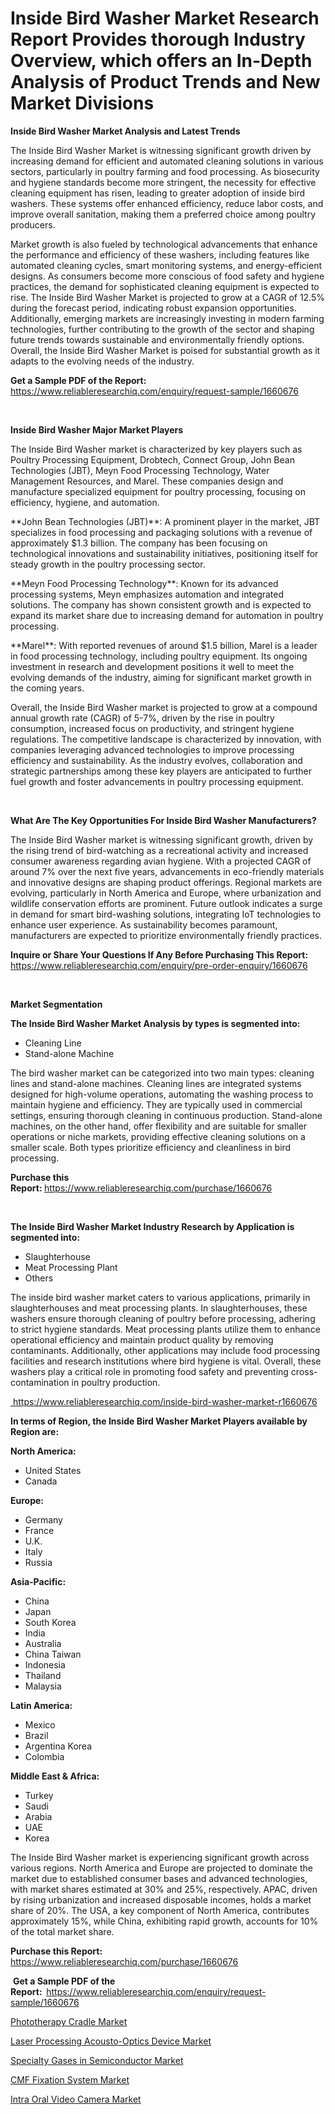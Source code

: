 <p><h1>Inside Bird Washer Market Research Report Provides thorough Industry Overview, which offers an In-Depth Analysis of Product Trends and New Market Divisions</h1></p><p><strong>Inside Bird Washer Market Analysis and Latest Trends</strong></p>
<p><p>The Inside Bird Washer Market is witnessing significant growth driven by increasing demand for efficient and automated cleaning solutions in various sectors, particularly in poultry farming and food processing. As biosecurity and hygiene standards become more stringent, the necessity for effective cleaning equipment has risen, leading to greater adoption of inside bird washers. These systems offer enhanced efficiency, reduce labor costs, and improve overall sanitation, making them a preferred choice among poultry producers.</p><p>Market growth is also fueled by technological advancements that enhance the performance and efficiency of these washers, including features like automated cleaning cycles, smart monitoring systems, and energy-efficient designs. As consumers become more conscious of food safety and hygiene practices, the demand for sophisticated cleaning equipment is expected to rise. The Inside Bird Washer Market is projected to grow at a CAGR of 12.5% during the forecast period, indicating robust expansion opportunities. Additionally, emerging markets are increasingly investing in modern farming technologies, further contributing to the growth of the sector and shaping future trends towards sustainable and environmentally friendly options. Overall, the Inside Bird Washer Market is poised for substantial growth as it adapts to the evolving needs of the industry.</p></p>
<p><strong>Get a Sample PDF of the Report:&nbsp;</strong> <a href="https://www.reliableresearchiq.com/enquiry/request-sample/1660676?utm_campaign=1141&utm_medium=2&utm_source=Github&utm_content=ia&utm_term=26102024&utm_id=inside-bird-washer">https://www.reliableresearchiq.com/enquiry/request-sample/1660676</a></p>
<p>&nbsp;</p>
<p><strong>Inside Bird Washer Major Market Players</strong></p>
<p><p>The Inside Bird Washer market is characterized by key players such as Poultry Processing Equipment, Drobtech, Connect Group, John Bean Technologies (JBT), Meyn Food Processing Technology, Water Management Resources, and Marel. These companies design and manufacture specialized equipment for poultry processing, focusing on efficiency, hygiene, and automation.</p><p>**John Bean Technologies (JBT)**: A prominent player in the market, JBT specializes in food processing and packaging solutions with a revenue of approximately $1.3 billion. The company has been focusing on technological innovations and sustainability initiatives, positioning itself for steady growth in the poultry processing sector.</p><p>**Meyn Food Processing Technology**: Known for its advanced processing systems, Meyn emphasizes automation and integrated solutions. The company has shown consistent growth and is expected to expand its market share due to increasing demand for automation in poultry processing.</p><p>**Marel**: With reported revenues of around $1.5 billion, Marel is a leader in food processing technology, including poultry equipment. Its ongoing investment in research and development positions it well to meet the evolving demands of the industry, aiming for significant market growth in the coming years.</p><p>Overall, the Inside Bird Washer market is projected to grow at a compound annual growth rate (CAGR) of 5-7%, driven by the rise in poultry consumption, increased focus on productivity, and stringent hygiene regulations. The competitive landscape is characterized by innovation, with companies leveraging advanced technologies to improve processing efficiency and sustainability. As the industry evolves, collaboration and strategic partnerships among these key players are anticipated to further fuel growth and foster advancements in poultry processing equipment.</p></p>
<p>&nbsp;</p>
<p><strong>What Are The Key Opportunities For Inside Bird Washer Manufacturers?</strong></p>
<p><p>The Inside Bird Washer market is witnessing significant growth, driven by the rising trend of bird-watching as a recreational activity and increased consumer awareness regarding avian hygiene. With a projected CAGR of around 7% over the next five years, advancements in eco-friendly materials and innovative designs are shaping product offerings. Regional markets are evolving, particularly in North America and Europe, where urbanization and wildlife conservation efforts are prominent. Future outlook indicates a surge in demand for smart bird-washing solutions, integrating IoT technologies to enhance user experience. As sustainability becomes paramount, manufacturers are expected to prioritize environmentally friendly practices.</p></p>
<p><strong>Inquire or Share Your Questions If Any Before Purchasing This Report:</strong> <a href="https://www.reliableresearchiq.com/enquiry/pre-order-enquiry/1660676?utm_campaign=1141&utm_medium=2&utm_source=Github&utm_content=ia&utm_term=26102024&utm_id=inside-bird-washer">https://www.reliableresearchiq.com/enquiry/pre-order-enquiry/1660676</a></p>
<p>&nbsp;</p>
<p><strong>Market Segmentation</strong></p>
<p><strong>The Inside Bird Washer Market Analysis by types is segmented into:</strong></p>
<p><ul><li>Cleaning Line</li><li>Stand-alone Machine</li></ul></p>
<p><p>The bird washer market can be categorized into two main types: cleaning lines and stand-alone machines. Cleaning lines are integrated systems designed for high-volume operations, automating the washing process to maintain hygiene and efficiency. They are typically used in commercial settings, ensuring thorough cleaning in continuous production. Stand-alone machines, on the other hand, offer flexibility and are suitable for smaller operations or niche markets, providing effective cleaning solutions on a smaller scale. Both types prioritize efficiency and cleanliness in bird processing.</p></p>
<p><strong>Purchase this Report:&nbsp;</strong><a href="https://www.reliableresearchiq.com/purchase/1660676?utm_campaign=1141&utm_medium=2&utm_source=Github&utm_content=ia&utm_term=26102024&utm_id=inside-bird-washer">https://www.reliableresearchiq.com/purchase/1660676</a></p>
<p>&nbsp;</p>
<p><strong>The Inside Bird Washer Market Industry Research by Application is segmented into:</strong></p>
<p><ul><li>Slaughterhouse</li><li>Meat Processing Plant</li><li>Others</li></ul></p>
<p><p>The inside bird washer market caters to various applications, primarily in slaughterhouses and meat processing plants. In slaughterhouses, these washers ensure thorough cleaning of poultry before processing, adhering to strict hygiene standards. Meat processing plants utilize them to enhance operational efficiency and maintain product quality by removing contaminants. Additionally, other applications may include food processing facilities and research institutions where bird hygiene is vital. Overall, these washers play a critical role in promoting food safety and preventing cross-contamination in poultry production.</p></p>
<p><a href="https://www.reliableresearchiq.com/inside-bird-washer-market-r1660676?utm_campaign=1141&utm_medium=2&utm_source=Github&utm_content=ia&utm_term=26102024&utm_id=inside-bird-washer">&nbsp;https://www.reliableresearchiq.com/inside-bird-washer-market-r1660676</a></p>
<p><strong>In terms of Region, the Inside Bird Washer Market Players available by Region are:</strong></p>
<p>
    <p> <strong> North America: </strong>
        <ul>
            <li>United States</li>
            <li>Canada</li>
        </ul>
        </p> 
    <p> <strong> Europe: </strong>
        <ul>
            <li>Germany</li>
            <li>France</li>
            <li>U.K.</li>
            <li>Italy</li>
            <li>Russia</li>
        </ul>
        </p> 
    <p> <strong> Asia-Pacific: </strong>
        <ul>
            <li>China</li>
            <li>Japan</li>
            <li>South Korea</li>
            <li>India</li>
            <li>Australia</li>
            <li>China Taiwan</li>
            <li>Indonesia</li>
            <li>Thailand</li>
            <li>Malaysia</li>
        </ul>
        </p> 
    <p> <strong> Latin America: </strong>
        <ul>
            <li>Mexico</li>
            <li>Brazil</li>
            <li>Argentina Korea</li>
            <li>Colombia</li>
        </ul>
        </p> 
    <p> <strong> Middle East & Africa: </strong>
        <ul>
            <li>Turkey</li>
            <li>Saudi</li>
            <li>Arabia</li>
            <li>UAE</li>
            <li>Korea</li>
        </ul>
    </p>
    </p>
<p><p>The Inside Bird Washer market is experiencing significant growth across various regions. North America and Europe are projected to dominate the market due to established consumer bases and advanced technologies, with market shares estimated at 30% and 25%, respectively. APAC, driven by rising urbanization and increased disposable incomes, holds a market share of 20%. The USA, a key component of North America, contributes approximately 15%, while China, exhibiting rapid growth, accounts for 10% of the total market share.</p></p>
<p><strong>Purchase this Report: </strong><a href="https://www.reliableresearchiq.com/purchase/1660676?utm_campaign=1141&utm_medium=2&utm_source=Github&utm_content=ia&utm_term=26102024&utm_id=inside-bird-washer">https://www.reliableresearchiq.com/purchase/1660676</a></p>
<p>&nbsp;<strong>Get a Sample PDF of the Report:&nbsp;&nbsp;</strong><a href="https://www.reliableresearchiq.com/enquiry/request-sample/1660676?utm_campaign=1141&utm_medium=2&utm_source=Github&utm_content=ia&utm_term=26102024&utm_id=inside-bird-washer">https://www.reliableresearchiq.com/enquiry/request-sample/1660676</a></p>
<p><strong></strong></p>
<p><p><a href="https://www.linkedin.com/pulse/navigating-global-phototherapy-cradle-market-from-trends-strategy-7rqhf?utm_campaign=1141&utm_medium=2&utm_source=Github&utm_content=ia&utm_term=26102024&utm_id=inside-bird-washer">Phototherapy Cradle Market</a></p><p><a href="https://issuu.com/reportprime-2/docs/laser-processing-acousto-optics-dev_4b3137c5b7c3e2?utm_campaign=1141&utm_medium=2&utm_source=Github&utm_content=ia&utm_term=26102024&utm_id=inside-bird-washer">Laser Processing Acousto-Optics Device Market</a></p><p><a href="https://github.com/erskinemm93/Market-Research-Report-List-1/blob/main/specialty-gases-in-semiconductor-market.md?utm_campaign=1141&utm_medium=2&utm_source=Github&utm_content=ia&utm_term=26102024&utm_id=inside-bird-washer">Specialty Gases in Semiconductor Market</a></p><p><a href="https://github.com/pespeyervi/Market-Research-Report-List-1/blob/main/cmf-fixation-system-market.md?utm_campaign=1141&utm_medium=2&utm_source=Github&utm_content=ia&utm_term=26102024&utm_id=inside-bird-washer">CMF Fixation System Market</a></p><p><a href="https://www.linkedin.com/pulse/intra-oral-video-camera-market-ecosystem-competitive-landscape-2op2f?utm_campaign=1141&utm_medium=2&utm_source=Github&utm_content=ia&utm_term=26102024&utm_id=inside-bird-washer">Intra Oral Video Camera Market</a></p></p>